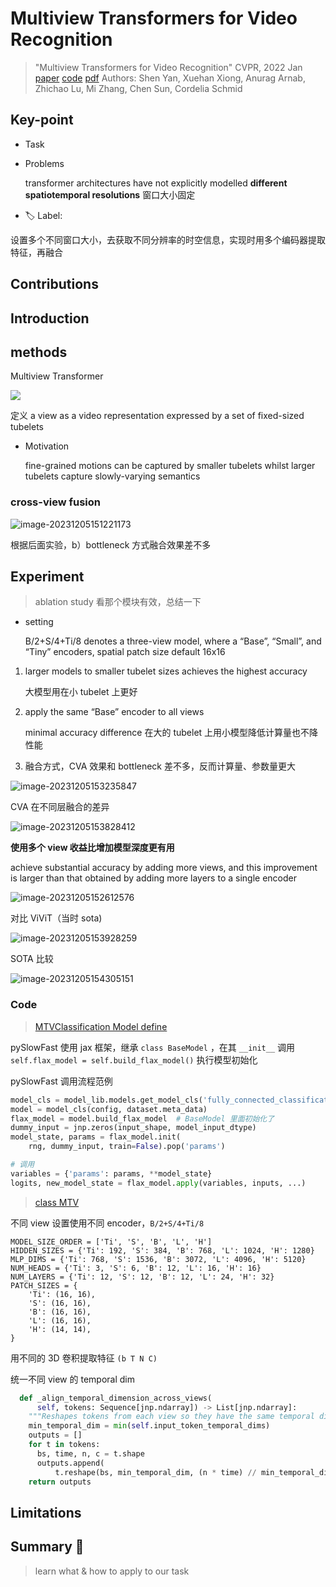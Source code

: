 # Multiview Transformers for Video Recognition

> "Multiview Transformers for Video Recognition" CVPR, 2022 Jan
> [paper](http://arxiv.org/abs/2201.04288v4) [code](https://github.com/google-research/scenic/tree/main/scenic/projects/mtv) 
> [pdf](./2022_01_CVPR_Multiview-Transformers-for-Video-Recognition.pdf)
> Authors: Shen Yan, Xuehan Xiong, Anurag Arnab, Zhichao Lu, Mi Zhang, Chen Sun, Cordelia Schmid

## Key-point

- Task

- Problems

  transformer architectures have not explicitly modelled **different spatiotemporal resolutions** 窗口大小固定

- :label: Label:

设置多个不同窗口大小，去获取不同分辨率的时空信息，实现时用多个编码器提取特征，再融合



## Contributions

## Introduction





## methods

Multiview Transformer

![](docs/2022_01_CVPR_Multiview-Transformers-for-Video-Recognition_Note/image-20231205144218473.png)



定义 a view as a video representation expressed by a set of fixed-sized tubelets

- Motivation

  fine-grained motions can be captured by smaller tubelets whilst larger tubelets capture slowly-varying semantics



### cross-view fusion

![image-20231205151221173](docs/2022_01_CVPR_Multiview-Transformers-for-Video-Recognition_Note/image-20231205151221173.png)

根据后面实验，b）bottleneck 方式融合效果差不多



## Experiment

> ablation study 看那个模块有效，总结一下

- setting

  B/2+S/4+Ti/8 denotes a three-view model, where a “Base”, “Small”, and “Tiny” encoders, spatial patch size default 16x16



1. larger models to smaller tubelet sizes achieves the highest accuracy

   大模型用在小 tubelet 上更好

2. apply the same “Base” encoder to all views

   minimal accuracy difference 在大的 tubelet 上用小模型降低计算量也不降性能

3. 融合方式，CVA 效果和 bottleneck 差不多，反而计算量、参数量更大

![image-20231205153235847](docs/2022_01_CVPR_Multiview-Transformers-for-Video-Recognition_Note/image-20231205153235847.png)

CVA 在不同层融合的差异

![image-20231205153828412](docs/2022_01_CVPR_Multiview-Transformers-for-Video-Recognition_Note/image-20231205153828412.png)

**使用多个 view 收益比增加模型深度更有用**

achieve substantial accuracy by adding more views, and this improvement is larger than that obtained by adding more layers to a single encoder

![image-20231205152612576](docs/2022_01_CVPR_Multiview-Transformers-for-Video-Recognition_Note/image-20231205152612576.png)



对比 ViViT（当时 sota)

![image-20231205153928259](docs/2022_01_CVPR_Multiview-Transformers-for-Video-Recognition_Note/image-20231205153928259.png)



SOTA 比较

![image-20231205154305151](docs/2022_01_CVPR_Multiview-Transformers-for-Video-Recognition_Note/image-20231205154305151.png)



### Code

> [MTVClassification Model define](https://github.com/google-research/scenic/blob/1963df79aad2fa2bc5fb2184dd9bbc8761e27e84/scenic/projects/mtv/model.py#L677)

pySlowFast 使用 jax 框架，继承 `class BaseModel` ，在其 `__init__` 调用 `self.flax_model = self.build_flax_model()` 执行模型初始化 

pySlowFast 调用流程范例

```python
model_cls = model_lib.models.get_model_cls('fully_connected_classification')
model = model_cls(config, dataset.meta_data)
flax_model = model.build_flax_model  # BaseModel 里面初始化了
dummy_input = jnp.zeros(input_shape, model_input_dtype)
model_state, params = flax_model.init(
    rng, dummy_input, train=False).pop('params')

# 调用
variables = {'params': params, **model_state}
logits, new_model_state = flax_model.apply(variables, inputs, ...)
```



> [class MTV](https://github.com/google-research/scenic/blob/1963df79aad2fa2bc5fb2184dd9bbc8761e27e84/scenic/projects/mtv/model.py#L377)

不同 view 设置使用不同 encoder，`B/2+S/4+Ti/8`

```
MODEL_SIZE_ORDER = ['Ti', 'S', 'B', 'L', 'H']
HIDDEN_SIZES = {'Ti': 192, 'S': 384, 'B': 768, 'L': 1024, 'H': 1280}
MLP_DIMS = {'Ti': 768, 'S': 1536, 'B': 3072, 'L': 4096, 'H': 5120}
NUM_HEADS = {'Ti': 3, 'S': 6, 'B': 12, 'L': 16, 'H': 16}
NUM_LAYERS = {'Ti': 12, 'S': 12, 'B': 12, 'L': 24, 'H': 32}
PATCH_SIZES = {
    'Ti': (16, 16),
    'S': (16, 16),
    'B': (16, 16),
    'L': (16, 16),
    'H': (14, 14),
}
```

用不同的 3D 卷积提取特征 `(b T N C)`

统一不同 view 的 temporal dim

```python
  def _align_temporal_dimension_across_views(
      self, tokens: Sequence[jnp.ndarray]) -> List[jnp.ndarray]:
    """Reshapes tokens from each view so they have the same temporal dim."""
    min_temporal_dim = min(self.input_token_temporal_dims)
    outputs = []
    for t in tokens:
      bs, time, n, c = t.shape
      outputs.append(
          t.reshape(bs, min_temporal_dim, (n * time) // min_temporal_dim, c))
    return outputs
```









## Limitations

## Summary :star2:

> learn what & how to apply to our task

